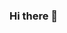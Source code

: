 ### Hi there 👋




<!--

+ I'm a Full-stack Software Engineer currently working as a level II Frontend Engineer at [Innovaccer, Inc.](https://innovaccer.com/)
+ I'm also a Top-rated Plus freelancer on [Upwork](https://upwork.com/) with 100% Job success.
+ I usually write articles on [my portfolio](https://awadieudonne.com/) and [medium](https://medium.com/@dieudonneawa7/)
+ I also create video contents and manage a [YouTube channel](https://www.youtube.com/channel/UC4Bh0roLmZn4RIYd4kcD7KQ) with over +70k views.
+ I work daily with **JavaScript**, **Typescript**, **React**, **Next.js**, **Node.js**, **MongoDB**, **GraphQL**
+ I am very proficient at building pixel-perfect frontend UIs using *Next.js/React.js* and *Typescript*.
+ Talk to me about new projects, creative ideas, startups and the opportunity to be part of your vision.

**manoelps/manoelps** is a ✨ _special_ ✨ repository because its `README.md` (this file) appears on your GitHub profile.

Here are some ideas to get you started:

- 🔭 I’m currently working on ...
- 🌱 I’m currently learning ...
- 👯 I’m looking to collaborate on ...
- 🤔 I’m looking for help with ...
- 💬 Ask me about ...
- 📫 How to reach me: ...
- 😄 Pronouns: ...
- ⚡ Fun fact: ...
-->
